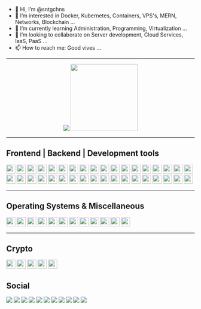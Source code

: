 - 👋 Hi, I’m @sntgchns
- 👀 I’m interested in Docker, Kubernetes, Containers, VPS's, MERN, Networks, Blockchain ...
- 🌱 I’m currently learning Administration, Programming, Virtualization ...
- 💞️ I’m looking to collaborate on Server development, Cloud Services, IaaS, PaaS ...
- 📫 How to reach me: Good vives ...
<hr>
<p align="center">
<img src="https://github-readme-stats.vercel.app/api?username=sntgchns&show_icons=true&theme=github_dark&hide=stars&line_height=27" />
<img src="https://github-readme-stats.vercel.app/api/top-langs/?username=sntgchns&theme=github_dark&langs_count=8" style="height:179px;" />
</p>
<!--<div>
<img height="24" width="24" src="https://cdn.jsdelivr.net/npm/simple-icons@v6/icons/html5.svg" />
<img height="24" width="24" src="https://cdn.jsdelivr.net/npm/simple-icons@v6/icons/css3.svg" />
<img height="24" width="24" src="https://cdn.jsdelivr.net/npm/simple-icons@v6/icons/javascript.svg" />
<img height="24" width="24" src="https://cdn.jsdelivr.net/npm/simple-icons@v6/icons/nodedotjs.svg" />
<img height="24" width="24" src="https://cdn.jsdelivr.net/npm/simple-icons@v6/icons/bootstrap.svg" />
<img height="24" width="24" src="https://cdn.jsdelivr.net/npm/simple-icons@v6/icons/jquery.svg" />
<img height="24" width="24" src="https://cdn.jsdelivr.net/npm/simple-icons@v6/icons/vuedotjs.svg" />
<img height="24" width="24" src="https://cdn.jsdelivr.net/npm/simple-icons@v6/icons/react.svg" />
<img height="24" width="24" src="https://cdn.jsdelivr.net/npm/simple-icons@v6/icons/python.svg" />
<img height="24" width="24" src="https://cdn.jsdelivr.net/npm/simple-icons@v6/icons/flask.svg" />
<img height="24" width="24" src="https://cdn.jsdelivr.net/npm/simple-icons@v6/icons/php.svg" />
<img height="24" width="24" src="https://cdn.jsdelivr.net/npm/simple-icons@v6/icons/cplusplus.svg" />
<img height="24" width="24" src="https://cdn.jsdelivr.net/npm/simple-icons@v6/icons/notepadplusplus.svg" />
<img height="24" width="24" src="https://cdn.jsdelivr.net/npm/simple-icons@v6/icons/visualstudiocode.svg" />
<img height="24" width="24" src="https://cdn.jsdelivr.net/npm/simple-icons@v6/icons/windowsterminal.svg" />
<img height="24" width="24" src="https://cdn.jsdelivr.net/npm/simple-icons@v6/icons/codepen.svg" />
<img height="24" width="24" src="https://cdn.jsdelivr.net/npm/simple-icons@v6/icons/fontawesome.svg" />
<img height="24" width="24" src="https://cdn.jsdelivr.net/npm/simple-icons@v6/icons/docker.svg" />
<img height="24" width="24" src="https://cdn.jsdelivr.net/npm/simple-icons@v6/icons/apache.svg" />
<img height="24" width="24" src="https://cdn.jsdelivr.net/npm/simple-icons@v6/icons/nginx.svg" />
<img height="24" width="24" src="https://cdn.jsdelivr.net/npm/simple-icons@v6/icons/openssl.svg" />
<img height="24" width="24" src="https://cdn.jsdelivr.net/npm/simple-icons@v6/icons/mysql.svg" />
<img height="24" width="24" src="https://cdn.jsdelivr.net/npm/simple-icons@v6/icons/phpmyadmin.svg" />
<img height="24" width="24" src="https://cdn.jsdelivr.net/npm/simple-icons@v6/icons/github.svg" />
<img height="24" width="24" src="https://cdn.jsdelivr.net/npm/simple-icons@v6/icons/godaddy.svg" />
<img height="24" width="24" src="https://cdn.jsdelivr.net/npm/simple-icons@v6/icons/adobephotoshop.svg" />
<img height="24" width="24" src="https://cdn.jsdelivr.net/npm/simple-icons@v6/icons/kubernetes.svg" />
<img height="24" width="24" src="https://cdn.jsdelivr.net/npm/simple-icons@v6/icons/mongodb.svg" />
<img height="24" width="24" src="https://cdn.jsdelivr.net/npm/simple-icons@v6/icons/mariadb.svg" />
<img height="24" width="24" src="https://cdn.jsdelivr.net/npm/simple-icons@v6/icons/serverless.svg" />
<img height="24" width="24" src="https://cdn.jsdelivr.net/npm/simple-icons@v6/icons/wireshark.svg" />
<img height="24" width="24" src="https://cdn.jsdelivr.net/npm/simple-icons@v6/icons/stackoverflow.svg" />
<img height="24" width="24" src="https://cdn.jsdelivr.net/npm/simple-icons@v6/icons/windows.svg" />
<img height="24" width="24" src="https://cdn.jsdelivr.net/npm/simple-icons@v6/icons/pihole.svg" />
<img height="24" width="24" src="https://cdn.jsdelivr.net/npm/simple-icons@v6/icons/ubuntu.svg" />
<img height="24" width="24" src="https://cdn.jsdelivr.net/npm/simple-icons@v6/icons/debian.svg" />
<img height="24" width="24" src="https://cdn.jsdelivr.net/npm/simple-icons@v6/icons/kalilinux.svg" />
<img height="24" width="24" src="https://cdn.jsdelivr.net/npm/simple-icons@v6/icons/linux.svg" />
<img height="24" width="24" src="https://cdn.jsdelivr.net/npm/simple-icons@v6/icons/android.svg" />
<img height="24" width="24" src="https://cdn.jsdelivr.net/npm/simple-icons@v6/icons/microsoftoffice.svg" />
<img height="24" width="24" src="https://cdn.jsdelivr.net/npm/simple-icons@v6/icons/microsoftedge.svg" />
<img height="24" width="24" src="https://cdn.jsdelivr.net/npm/simple-icons@v6/icons/google.svg" />
<img height="24" width="24" src="https://cdn.jsdelivr.net/npm/simple-icons@v6/icons/googleanalytics.svg" />
<img height="24" width="24" src="https://cdn.jsdelivr.net/npm/simple-icons@v6/icons/googleads.svg" />
<img height="24" width="24" src="https://cdn.jsdelivr.net/npm/simple-icons@v6/icons/sketchup.svg" />
<img height="24" width="24" src="https://cdn.jsdelivr.net/npm/simple-icons@v6/icons/blockchaindotcom.svg" />
<img height="24" width="24" src="https://cdn.jsdelivr.net/npm/simple-icons@v6/icons/hyperledger.svg" />
<img height="24" width="24" src="https://cdn.jsdelivr.net/npm/simple-icons@v6/icons/bitcoin.svg" />
<img height="24" width="24" src="https://cdn.jsdelivr.net/npm/simple-icons@v6/icons/ethereum.svg" />
<img height="24" width="24" src="https://cdn.jsdelivr.net/npm/simple-icons@v6/icons/tether.svg" />
<img height="24" width="24" src="https://cdn.jsdelivr.net/npm/simple-icons@v6/icons/intel.svg" />
<img height="24" width="24" src="https://cdn.jsdelivr.net/npm/simple-icons@v6/icons/instagram.svg" />
<img height="24" width="24" src="https://cdn.jsdelivr.net/npm/simple-icons@v6/icons/facebook.svg" />
<img height="24" width="24" src="https://cdn.jsdelivr.net/npm/simple-icons@v6/icons/whatsapp.svg" />
<img height="24" width="24" src="https://cdn.jsdelivr.net/npm/simple-icons@v6/icons/telegram.svg" />
<img height="24" width="24" src="https://cdn.jsdelivr.net/npm/simple-icons@v6/icons/twitter.svg" />
<img height="24" width="24" src="https://cdn.jsdelivr.net/npm/simple-icons@v6/icons/youtube.svg" />
<img height="24" width="24" src="https://cdn.jsdelivr.net/npm/simple-icons@v6/icons/youtubemusic.svg" />
</div>-->
<hr>
<div><h2>Frontend | Backend | Development tools</h2>
<img height="24" src="https://img.shields.io/badge/-HTML5-0d1117?logo=html5&logoColor=E34F26&style=flat-square" />
<img height="24" src="https://img.shields.io/badge/-CSS3-0d1117?logo=css3&logoColor=1572B6&style=flat-square" />
<img height="24" src="https://img.shields.io/badge/-JavaScript-0d1117?logo=javascript&logoColor=F7DF1E&style=flat-square" />
<img height="24" src="https://img.shields.io/badge/-NodeJS-0d1117?logo=nodedotjs&logoColor=339933&style=flat-square" />
<img height="24" src="https://img.shields.io/badge/-Bootstrap-0d1117?logo=bootstrap&logoColor=7952B3&style=flat-square" />
<img height="24" src="https://img.shields.io/badge/-jQuery-0d1117?logo=jquery&logoColor=0769AD&style=flat-square" />
<img height="24" src="https://img.shields.io/badge/-Vue.js-0d1117?logo=vuedotjs&logoColor=4FC08D&style=flat-square" />
<img height="24" src="https://img.shields.io/badge/-ReactJS-0d1117?logo=react&logoColor=61DAFB&style=flat-square" />
<img height="24" src="https://img.shields.io/badge/-Python-0d1117?logo=python&logoColor=3776AB&style=flat-square" />
<img height="24" src="https://img.shields.io/badge/-Flask-0d1117?logo=flask&logoColor=000000&style=flat-square" />
<img height="24" src="https://img.shields.io/badge/-PHP-0d1117?logo=php&logoColor=777BB4&style=flat-square" />
<img height="24" src="https://img.shields.io/badge/-C++-0d1117?logo=cplusplus&logoColor=00599C&style=flat-square" />
<img height="24" src="https://img.shields.io/badge/-Notepad++-0d1117?logo=notepadplusplus&logoColor=90E59A&style=flat-square" />
<img height="24" src="https://img.shields.io/badge/-VSCode-0d1117?logo=visualstudiocode&logoColor=007ACC&style=flat-square" />
<img height="24" src="https://img.shields.io/badge/-Windows%20Terminal-0d1117?logo=windowsterminal&logoColor=4D4D4D&style=flat-square" />
<img height="24" src="https://img.shields.io/badge/-HyperV-0d1117?logo=microsoft&logoColor=5E5E5E&style=flat-square" />
<img height="24" src="https://img.shields.io/badge/-CodePen-0d1117?logo=codepen&logoColor=000000&style=flat-square" />
<img height="24" src="https://img.shields.io/badge/-GitHub-0d1117?logo=github&logoColor=181717&style=flat-square" />
<img height="24" src="https://img.shields.io/badge/-Font%20Awesome-0d1117?logo=fontawesome&logoColor=339AF0&style=flat-square" />
<img height="24" src="https://img.shields.io/badge/-Photoshop-0d1117?logo=adobephotoshop&logoColor=31A8FF&style=flat-square" />
<img height="24" src="https://img.shields.io/badge/-SketchUp-0d1117?logo=sketchup&logoColor=005F9E&style=flat-square" />
<img height="24" src="https://img.shields.io/badge/-Microsoft%20Edge-0d1117?logo=microsoftedge&logoColor=0078D7&style=flat-square" />
<img height="24" src="https://img.shields.io/badge/-Docker-0d1117?logo=docker&logoColor=2496ED&style=flat-square" />
<img height="24" src="https://img.shields.io/badge/-Apache-0d1117?logo=apache&logoColor=D22128&style=flat-square" />
<img height="24" src="https://img.shields.io/badge/-NGINX-0d1117?logo=nginx&logoColor=009639&style=flat-square" />
<img height="24" src="https://img.shields.io/badge/-GoDaddy-0d1117?logo=godaddy&logoColor=1BDBDB&style=flat-square" />
<img height="24" src="https://img.shields.io/badge/-Let’s%20Encrypt-0d1117?logo=letsencrypt&logoColor=003A70&style=flat-square" />
<img height="24" src="https://img.shields.io/badge/-OpenSSL-0d1117?logo=openssl&logoColor=721412&style=flat-square" />
<img height="24" src="https://img.shields.io/badge/-MySQL-0d1117?logo=mysql&logoColor=4479A1&style=flat-square" />
<img height="24" src="https://img.shields.io/badge/-phpMyAdmin-0d1117?logo=phpmyadmin&logoColor=6C78AF&style=flat-square" />
<img height="24" src="https://img.shields.io/badge/-MongoDB-0d1117?logo=mongodb&logoColor=47A248A&style=flat-square" />
<img height="24" src="https://img.shields.io/badge/-MariaDB-0d1117?logo=mariadb&logoColor=003545&style=flat-square" />
<img height="24" src="https://img.shields.io/badge/-Kubernetes-0d1117?logo=kubernetes&logoColor=326CE5&style=flat-square" />
<img height="24" src="https://img.shields.io/badge/-Serverless-0d1117?logo=serverless&logoColor=FD5750&style=flat-square" />
<img height="24" src="https://img.shields.io/badge/-Wireshark-0d1117?logo=wireshark&logoColor=1679A7&style=flat-square" />
<img height="24" src="https://img.shields.io/badge/-Stack%20Overflow-0d1117?logo=stackoverflow&logoColor=F58025&style=flat-square" />
</div>
<hr>
<div><h2>Operating Systems & Miscellaneous</h2>
<img height="24" src="https://img.shields.io/badge/-Windows-0d1117?logo=windows&logoColor=0078D6&style=flat-square" />
<img height="24" src="https://img.shields.io/badge/-Pihole-0d1117?logo=pihole&logoColor=96060C&style=flat-square" />
<img height="24" src="https://img.shields.io/badge/-Ubuntu-0d1117?logo=ubuntu&logoColor=E95420&style=flat-square" />
<img height="24" src="https://img.shields.io/badge/-Debian-0d1117?logo=debian&logoColor=A81D33&style=flat-square" />
<img height="24" src="https://img.shields.io/badge/-Kali%20Linux-0d1117?logo=kalilinux&logoColor=557C94&style=flat-square" />
<img height="24" src="https://img.shields.io/badge/-Linux-0d1117?logo=linux&logoColor=FCC624&style=flat-square" />
<img height="24" src="https://img.shields.io/badge/-Android-0d1117?logo=android&logoColor=3DDC84&style=flat-square" />
<img height="24" src="https://img.shields.io/badge/-Microsoft%20Office-0d1117?logo=microsoftoffice&logoColor=D83B01&style=flat-square" />
<img height="24" src="https://img.shields.io/badge/-Google-0d1117?logo=google&logoColor=4285F4&style=flat-square" />
<img height="24" src="https://img.shields.io/badge/-Google%20Analytics-0d1117?logo=googleanalytics&logoColor=E37400&style=flat-square" />
<img height="24" src="https://img.shields.io/badge/-Google%20Ads-0d1117?logo=googleads&logoColor=4285F4&style=flat-square" />
<img height="24" src="https://img.shields.io/badge/-Google%20My%20Business-0d1117?logo=googlemybusiness&logoColor=4285F4&style=flat-square" />
</div>
<hr>
<div><h2>Crypto</h2>
<img height="24" src="https://img.shields.io/badge/-Blockchain.com-0d1117?logo=blockchaindotcom&logoColor=121D33&style=flat-square" />
<img height="24" src="https://img.shields.io/badge/-Hyperledger-0d1117?logo=hyperledger&logoColor=2F3134&style=flat-square" />
<img height="24" src="https://img.shields.io/badge/-Bitcoin-0d1117?logo=bitcoin&logoColor=F7931A&style=flat-square" />
<img height="24" src="https://img.shields.io/badge/-Ethereum-0d1117?logo=ethereum&logoColor=3C3C3D&style=flat-square" />
<img height="24" src="https://img.shields.io/badge/-Tether-0d1117?logo=tether&logoColor=50AF95&style=flat-square" />
</div>
<h2>Social</h2>
<div>
<a href="https://www.instagram.com/santiagochinas/"><img src="https://img.shields.io/badge/-Instagram-0d1117?logo=instagram&logoColor=E4405F&style=flat-square" /></a>
<a href="https://www.facebook.com/sntgchns"><img src="https://img.shields.io/badge/-Facebook-0d1117?logo=facebook&logoColor=1877F2&style=flat-square" /></a>
<a href="https://wa.me/5492944960009"><img src="https://img.shields.io/badge/-WhatsApp-0d1117?logo=whatsapp&logoColor=25D366&style=flat-square" /></a>
<a href="https://linkedin.com/in/sntgchns"><img src="https://img.shields.io/badge/-LinkedIn-0d1117?logo=linkedin&logoColor=0A66C2&style=flat-square" /></a>
<a href="https://t.me/sntgchns"><img src="https://img.shields.io/badge/-Telegram-0d1117?logo=telegram&logoColor=26A5E4&style=flat-square" /></a>
<a href="https:discord.com"><img src="https://img.shields.io/static/v1?label=Discord&message=%239711&color=0d1117?style=flat-square&logo=discord" /></a>
<a href="https://twitter.com/santiagochinas"><img src="https://img.shields.io/badge/-Twitter-0d1117?logo=twitter&logoColor=1DA1F2&style=flat-square" /></a>
<a href=""><img src="https://img.shields.io/badge/-YouTube-0d1117?logo=youtube&logoColor=FF0000&style=flat-square" /></a>
<a href="https://music.youtube.com/watch?v=U6eFQDaJmnk&list=RDAMVMU6eFQDaJmnk"><img src="https://img.shields.io/badge/-YouTube%20Music-0d1117?logo=youtubemusic&logoColor=FF0000&style=flat-square" /></a>
<a href="mailto:santiagosonora@gmail.com"><img src="https://img.shields.io/badge/-Gmail-0d1117?logo=gmail&logoColor=EA4335&style=flat-square" /></a>
<a href="mailto:santiagochinas@hotmail.com"><img src="https://img.shields.io/badge/-Outlook-0d1117?logo=microsoftoutlook&logoColor=0078D4&style=flat-square" /></a>
</div>

<!---
sntgchns/sntgchns is a ✨ special ✨ repository because its `README.md` (this file) appears on your GitHub profile.
You can click the Preview link to take a look at your changes.
--->
